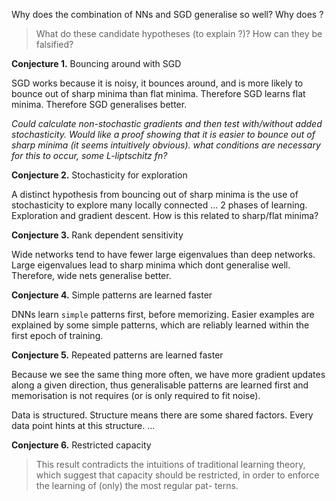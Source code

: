 Why does the combination of NNs and SGD generalise so well?
Why does ?

> What do these candidate hypotheses (to explain ?)? How can they be falsified?

__Conjecture 1.__ Bouncing around with SGD

SGD works because it is noisy, it bounces around, and is more likely to bounce out of sharp minima than flat minima. Therefore SGD learns flat minima.
Therefore SGD generalises better.

_Could calculate non-stochastic gradients and then test with/without added stochasticity. Would like a proof showing that it is easier to bounce out of sharp minima (it seems intuitively obvious). what conditions are necessary for this to occur, some L-liptschitz fn?_

<!-- Or is it that SGD produces a special type of stochasticity that random gaussian noise does not capture.  -->

<!--
How can this actually be tested?
Will need to control for ???
Deep nets have the advantage that they can build more complex functions from fewer parameters,

Ohhh. I think I see?
 -->

<!-- There is always some way to resacle layers such that the number of eigenvalues of the hessian greater than $M$ is $r−min_{k\in K}(n_k)$. -->


__Conjecture 2.__ Stochasticity for exploration

A distinct hypothesis from bouncing out of sharp minima is the use of stochasticity to explore many locally connected ... 2 phases of learning. Exploration and gradient descent. How is this related to sharp/flat minima?

__Conjecture 3.__ Rank dependent sensitivity

Wide networks tend to have fewer large eigenvalues than deep networks. Large eigenvalues lead to sharp minima which dont generalise well. Therefore, wide nets generalise better.


__Conjecture 4.__ Simple patterns are learned faster

DNNs learn `simple` patterns first, before memorizing.
Easier examples are explained by some simple patterns, which are reliably learned within the first epoch of training.
<!-- Eh. dont like that one -->

__Conjecture 5.__ Repeated patterns are learned faster

Because we see the same thing more often, we have more gradient updates along a given direction, thus generalisable patterns are learned first and memorisation is not requires (or is only required to fit noise).

Data is structured. Structure means there are some shared factors. Every data point hints at this structure. ...

<!-- !!! Deep nets. Early layers get more feed back because there are exponentially more paths that each do their won thing. So weights are shared across many paths. Therefore faster learning? And generalisation. -->

__Conjecture 6.__ Restricted capacity

> This result contradicts the intuitions of traditional learning theory, which suggest that capacity should be restricted, in order to enforce the learning of (only) the most regular pat- terns.
